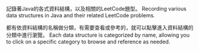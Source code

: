 記錄著Java的各式資料結構，以及相關的LeetCode題型。
Recording various data structures in Java and their related LeetCode problems.

都有依資料結構的名稱做分類，有需要查看或參考的，就可以點擊進入資料結構的分類中進行瀏覽。
Each data structure is categorized by name, allowing you to click on a specific category to browse and reference as needed.

